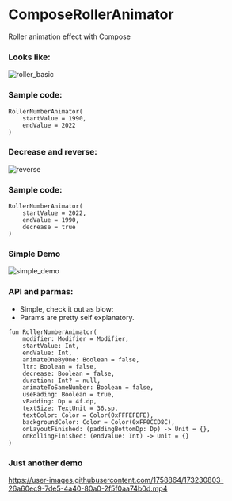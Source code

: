# ComposeRollerAnimator
Roller animation effect with Compose

### Looks like:

![roller_basic](https://user-images.githubusercontent.com/1758864/173230887-2c64c52d-3c72-4aef-b07d-10033b7594c4.gif)





### Sample code:

```
RollerNumberAnimator(
    startValue = 1990,
    endValue = 2022
)
```

### Decrease and reverse:

![reverse](https://user-images.githubusercontent.com/1758864/173231256-040e1f16-8158-46fb-a302-3fc906becc76.gif)


### Sample code:

```
RollerNumberAnimator(
    startValue = 2022,
    endValue = 1990,
    decrease = true
)
```


### Simple Demo


![simple_demo](https://user-images.githubusercontent.com/1758864/173231043-fda4acb0-f02f-40fd-9fa0-7152e0d37d9b.gif)


### API and parmas:

- Simple, check it out as blow:
- Params are pretty self explanatory.
```
fun RollerNumberAnimator(
    modifier: Modifier = Modifier,
    startValue: Int,
    endValue: Int,
    animateOneByOne: Boolean = false,
    ltr: Boolean = false,
    decrease: Boolean = false,
    duration: Int? = null,
    animateToSameNumber: Boolean = false,
    useFading: Boolean = true,
    vPadding: Dp = 4f.dp,
    textSize: TextUnit = 36.sp,
    textColor: Color = Color(0xFFFEFEFE),
    backgroundColor: Color = Color(0xFF0CCD8C),
    onLayoutFinished: (paddingBottomDp: Dp) -> Unit = {},
    onRollingFinished: (endValue: Int) -> Unit = {}
)
```


### Just another demo

https://user-images.githubusercontent.com/1758864/173230803-26a60ec9-7de5-4a40-80a0-2f5f0aa74b0d.mp4



